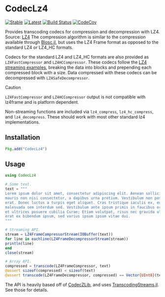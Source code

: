 # CodecLz4

[![Stable](https://img.shields.io/badge/docs-stable-blue.svg)](https://juliaio.github.io/CodecLz4.jl/stable)
[![Latest](https://img.shields.io/badge/docs-latest-blue.svg)](https://juliaio.github.io/CodecLz4.jl/latest)
[![Build Status](https://github.com/JuliaIO/CodecLz4.jl/actions/workflows/CI.yml/badge.svg?branch=master)](https://github.com/JuliaIO/CodecLz4.jl/actions/workflows/CI.yml)
[![CodeCov](https://codecov.io/gh/JuliaIO/CodecLz4.jl/branch/master/graph/badge.svg)](https://codecov.io/gh/JuliaIO/CodecLz4.jl)

Provides transcoding codecs for compression and decompression with LZ4. Source: [LZ4](https://github.com/lz4/lz4)
The compression algorithm is similar to the compression available through [Blosc.jl](https://github.com/stevengj/Blosc.jl), but uses the LZ4 Frame format as opposed to the standard LZ4 or LZ4_HC formats.

Codecs for the standard LZ4 and LZ4_HC formats are also provided as `LZ4FastCompressor` and `LZ4HCCompressor`.
These codecs follow the [LZ4 streaming examples](https://github.com/lz4/lz4/tree/master/examples),
breaking the data into blocks and prepending each compressed block with a size.
Data compressed with these codecs can be decompressed with `LZ4SafeDecompressor`.
> [!CAUTION]
> `LZ4FastCompressor` and `LZ4HCCompressor` output is not compatible with lz4frame and is platform dependent.


Non-streaming functions are included via `lz4_compress`, `lz4_hc_compress`, and `lz4_decompress`.
These should work with most other standard lz4 implementations.

## Installation

```julia
Pkg.add("CodecLz4")
```

## Usage

```julia
using CodecLz4

# Some text.
text = """
Lorem ipsum dolor sit amet, consectetur adipiscing elit. Aenean sollicitudin
mauris non nisi consectetur, a dapibus urna pretium. Vestibulum non posuere
erat. Donec luctus a turpis eget aliquet. Cras tristique iaculis ex, eu
malesuada sem interdum sed. Vestibulum ante ipsum primis in faucibus orci luctus
et ultrices posuere cubilia Curae; Etiam volutpat, risus nec gravida ultricies,
erat ex bibendum ipsum, sed varius ipsum ipsum vitae dui.
"""

# Streaming API.
stream = LZ4FrameCompressorStream(IOBuffer(text))
for line in eachline(LZ4FrameDecompressorStream(stream))
println(line)
end
close(stream)

# Array API.
compressed = transcode(LZ4FrameCompressor, text)
@assert sizeof(compressed) < sizeof(text)
@assert transcode(LZ4FrameDecompressor, compressed) == Vector{UInt8}(text)
```
The API is heavily based off of [CodecZLib](https://github.com/JuliaIO/CodecZlib.jl), and uses [TranscodingStreams.jl](https://github.com/JuliaIO/TranscodingStreams.jl). See those for details.
